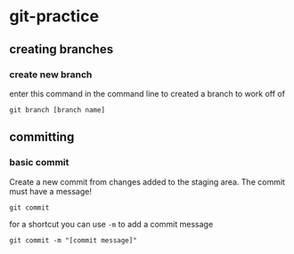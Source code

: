 # git-practice



## creating branches

### create new branch
enter this command in the command line to created a branch to work off of

`git branch [branch name]`


## committing

### basic commit

Create a new commit from changes added to the staging area.
The commit must have a message!

`git commit`

for a shortcut you can use `-m` to add a commit message 

`git commit -m "[commit message]"`
